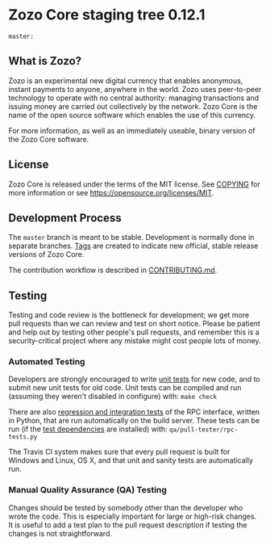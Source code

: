 Zozo Core staging tree 0.12.1
===============================

`master:` 


What is Zozo?
----------------

Zozo is an experimental new digital currency that enables anonymous, instant
payments to anyone, anywhere in the world. Zozo uses peer-to-peer technology
to operate with no central authority: managing transactions and issuing money
are carried out collectively by the network. Zozo Core is the name of the open
source software which enables the use of this currency.

For more information, as well as an immediately useable, binary version of
the Zozo Core software.


License
-------

Zozo Core is released under the terms of the MIT license. See [COPYING](COPYING) for more
information or see https://opensource.org/licenses/MIT.

Development Process 
-------------------

The `master` branch is meant to be stable. Development is normally done in separate branches.
[Tags](https://github.com/Chainbytes/zozocoin/tags) are created to indicate new official,
stable release versions of Zozo Core.

The contribution workflow is described in [CONTRIBUTING.md](CONTRIBUTING.md).

Testing
-------

Testing and code review is the bottleneck for development; we get more pull
requests than we can review and test on short notice. Please be patient and help out by testing
other people's pull requests, and remember this is a security-critical project where any mistake might cost people
lots of money.

### Automated Testing

Developers are strongly encouraged to write [unit tests](/doc/unit-tests.md) for new code, and to
submit new unit tests for old code. Unit tests can be compiled and run
(assuming they weren't disabled in configure) with: `make check`

There are also [regression and integration tests](/qa) of the RPC interface, written
in Python, that are run automatically on the build server.
These tests can be run (if the [test dependencies](/qa) are installed) with: `qa/pull-tester/rpc-tests.py`

The Travis CI system makes sure that every pull request is built for Windows
and Linux, OS X, and that unit and sanity tests are automatically run.

### Manual Quality Assurance (QA) Testing

Changes should be tested by somebody other than the developer who wrote the
code. This is especially important for large or high-risk changes. It is useful
to add a test plan to the pull request description if testing the changes is
not straightforward.

